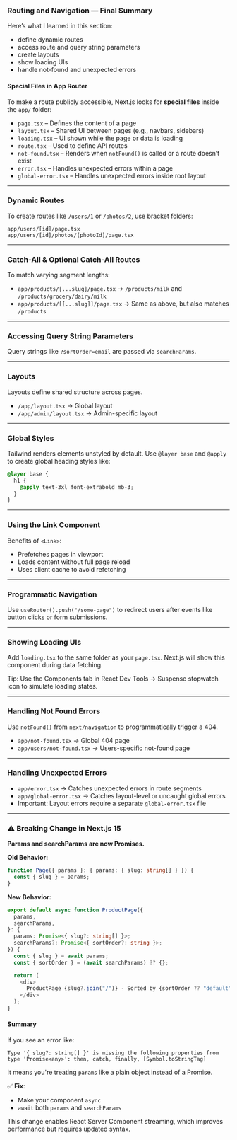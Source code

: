 ### Routing and Navigation — Final Summary

Here’s what I learned in this section:

- define dynamic routes  
- access route and query string parameters  
- create layouts  
- show loading UIs  
- handle not-found and unexpected errors

#### Special Files in App Router

To make a route publicly accessible, Next.js looks for **special files** inside the `app/` folder:

- `page.tsx` – Defines the content of a page
- `layout.tsx` – Shared UI between pages (e.g., navbars, sidebars)
- `loading.tsx` – UI shown while the page or data is loading
- `route.tsx` – Used to define API routes
- `not-found.tsx` – Renders when `notFound()` is called or a route doesn’t exist
- `error.tsx` – Handles unexpected errors within a page
- `global-error.tsx` – Handles unexpected errors inside root layout

---

### Dynamic Routes

To create routes like `/users/1` or `/photos/2`, use bracket folders:

```
app/users/[id]/page.tsx
app/users/[id]/photos/[photoId]/page.tsx
```

---

### Catch-All & Optional Catch-All Routes

To match varying segment lengths:

- `app/products/[...slug]/page.tsx` → `/products/milk` and `/products/grocery/dairy/milk`
- `app/products/[[...slug]]/page.tsx` → Same as above, but also matches `/products`

---

### Accessing Query String Parameters

Query strings like `?sortOrder=email` are passed via `searchParams`.

---

### Layouts

Layouts define shared structure across pages.

- `/app/layout.tsx` → Global layout
- `/app/admin/layout.tsx` → Admin-specific layout

---

### Global Styles

Tailwind renders elements unstyled by default. Use `@layer base` and `@apply` to create global heading styles like:

```css
@layer base {
  h1 {
    @apply text-3xl font-extrabold mb-3;
  }
}
```

---

### Using the Link Component

Benefits of `<Link>`:

- Prefetches pages in viewport
- Loads content without full page reload
- Uses client cache to avoid refetching

---

### Programmatic Navigation

Use `useRouter().push("/some-page")` to redirect users after events like button clicks or form submissions.

---

### Showing Loading UIs

Add `loading.tsx` to the same folder as your `page.tsx`. Next.js will show this component during data fetching.

Tip: Use the Components tab in React Dev Tools → Suspense stopwatch icon to simulate loading states.

---

### Handling Not Found Errors

Use `notFound()` from `next/navigation` to programmatically trigger a 404.

- `app/not-found.tsx` → Global 404 page
- `app/users/not-found.tsx` → Users-specific not-found page

---

### Handling Unexpected Errors

- `app/error.tsx` → Catches unexpected errors in route segments
- `app/global-error.tsx` → Catches layout-level or uncaught global errors
- Important: Layout errors require a separate `global-error.tsx` file

---

### ⚠️ Breaking Change in Next.js 15

**Params and searchParams are now Promises.**

**Old Behavior:**

```ts
function Page({ params }: { params: { slug: string[] } }) {
  const { slug } = params;
}
```

**New Behavior:**

```ts
export default async function ProductPage({
  params,
  searchParams,
}: {
  params: Promise<{ slug?: string[] }>;
  searchParams?: Promise<{ sortOrder?: string }>;
}) {
  const { slug } = await params;
  const { sortOrder } = (await searchParams) ?? {};

  return (
    <div>
      ProductPage {slug?.join("/")} - Sorted by {sortOrder ?? "default"}
    </div>
  );
}
```

#### Summary

If you see an error like:

```
Type '{ slug?: string[] }' is missing the following properties from type 'Promise<any>': then, catch, finally, [Symbol.toStringTag]
```

It means you're treating `params` like a plain object instead of a Promise.

✅ **Fix**:
- Make your component `async`
- `await` both `params` and `searchParams`

This change enables React Server Component streaming, which improves performance but requires updated syntax.
